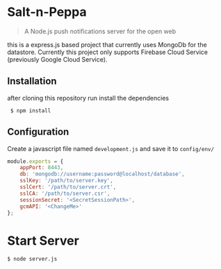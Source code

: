 Salt-n-Peppa
========

> A Node.js push notifications server for the open web

this is a express.js based project that currently uses MongoDb for the datastore. Currently this project only supports Firebase Cloud Service (previously Google Cloud Service). 

## Installation

after cloning this repository run install the dependencies 

```shell
 $ npm install
```

## Configuration

Create a javascript file named `development.js` and save it to `config/env/`

```js
module.exports = {
    appPort: 8443,
    db: 'mongodb://username:password@localhost/database',
    sslKey: '/path/to/server.key',
    sslCert: '/path/to/server.crt',
    sslCA: '/path/to/server.csr',
    sessionSecret: '<SecretSessionPath>',
    gcmAPI: '<ChangeMe>'
};
```

# Start Server
  
```shell
$ node server.js
```
